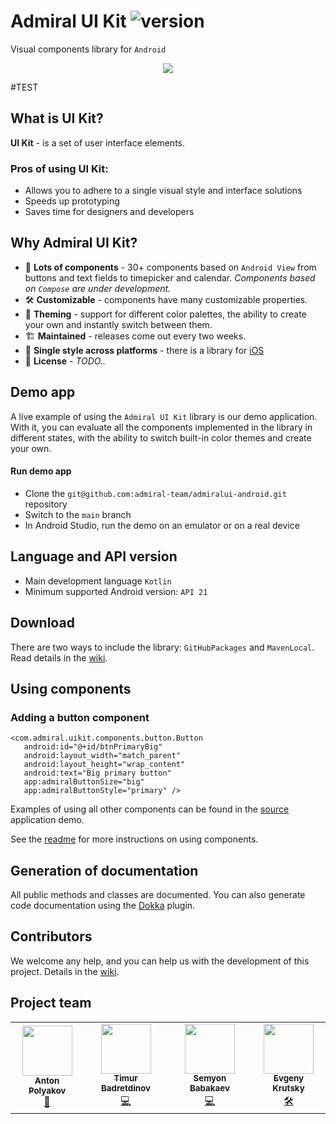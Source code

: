 # Admiral UI Kit ![version](https://img.shields.io/badge/dynamic/json.svg?label=release&url=https://raw.githubusercontent.com/admiral-team/admiralui-android/main/version.json&query=$.external_version)

Visual components library for `Android`

<p align="center">
<img src="/docs/readme-preview.gif?raw=true" align="middle">
</p>

#TEST
## What is UI Kit?
**UI Kit** - is a set of user interface elements.

### Pros of using UI Kit:
- Allows you to adhere to a single visual style and interface solutions
- Speeds up prototyping
- Saves time for designers and developers

## Why Admiral UI Kit?

- 💎 **Lots of components** - 30+ components based on `Android View` from buttons and text fields to timepicker and calendar. *Components based on `Compose` are under development.*
- 🛠 **Customizable** - components have many customizable properties.
- 🎨 **Theming** - support for different color palettes, the ability to create your own and instantly switch between them.
- 🏗 **Maintained** - releases come out every two weeks.
- 📱 **Single style across platforms** - there is a library for [iOS](https://github.com/admiral-team/admiralui-ios)
- 📄 **License** - *TODO..*

## Demo app
A live example of using the `Admiral UI Kit` library is our demo application. With it, you can evaluate all the components implemented in the library in different states, with the ability to switch built-in color themes and create your own.

#### Run demo app
- Clone the `git@github.com:admiral-team/admiralui-android.git` repository
- Switch to the `main` branch
- In Android Studio, run the demo on an emulator or on a real device

## Language and API version
- Main development language `Kotlin`
- Minimum supported Android version: `API 21`

## Download
There are two ways to include the library: `GitHubPackages` and `MavenLocal`.
Read details in the [wiki](https://github.com/admiral-team/admiralui-android/wiki/Download).

## Using components

### Adding a button component
```
<com.admiral.uikit.components.button.Button
   android:id="@+id/btnPrimaryBig"
   android:layout_width="match_parent"
   android:layout_height="wrap_content"
   android:text="Big primary button"
   app:admiralButtonSize="big"
   app:admiralButtonStyle="primary" />
```

Examples of using all other components can be found in the [source](https://github.com/admiral-team/admiralui-android/tree/develop/demo) application demo.

See the [readme](docs/COMPONENTS_USAGE.md) for more instructions on using components.

## Generation of documentation
All public methods and classes are documented. You can also generate code documentation using the [Dokka](https://github.com/Kotlin/dokka) plugin.

## Contributors
We welcome any help, and you can help us with the development of this project. Details in the [wiki](https://github.com/admiral-team/admiralui-android/wiki/Contributors).

## Project team
<table>
  <tr>
    <td align="center"><a href="https://github.com/ton252"><img src="https://avatars.githubusercontent.com/u/13065321?v=4" width="80px;" alt="" /><br /><sub><b>Anton Polyakov</b></sub></a><br /><a href="https://github.com/admiral-team/admiralui-android/commits?author=ton252" title="Code">👑</a></td>
    <td align="center"><a href="https://github.com/timbaton"><img src="https://avatars.githubusercontent.com/u/20974161?v=4" width="80px;" alt="" /><br /><sub><b>Timur Badretdinov </b></sub></a><br /><a href="https://github.com/admiral-team/admiralui-android/commits?author=timbaton" title="Code">💻</a></td>
    <td align="center"><a href="https://github.com/Samuel-Unknown"><img src="https://avatars.githubusercontent.com/u/4298267?v=4" width="80px;" alt="" /><br /><sub><b>Semyon Babakaev</b></sub></a><br /><a href="https://github.com/admiral-team/admiralui-android/commits?author=Samuel-Unknown" title="Code">💻</a></td>
    <td align="center"><a href="https://github.com/Evgeniy-93"><img src="https://avatars.githubusercontent.com/u/101252323?v=4" width="80px;" alt="" /><br /><sub><b>Evgeny Krutsky</b></sub></a><br /><a href="https://github.com/admiral-team/admiralui-android/commits?author=Evgeniy-93" title="Code">🛠</a></td>
  </tr>
</table>
